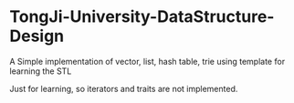 # TongJi-University-DataStructure-Design
A Simple implementation of vector, list, hash table, trie using template for learning the STL

Just for learning, so iterators and traits are not implemented.
